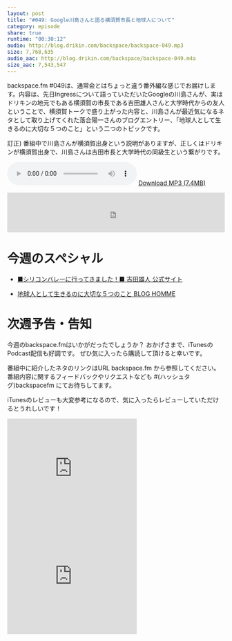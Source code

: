 ```yaml
---
layout: post
title: "#049: Google川島さんと語る横須賀市長と地球人について"
category: episode
share: true
runtime: "00:30:12"
audio: http://blog.drikin.com/backspace/backspace-049.mp3
size: 7,768,635
audio_aac: http://blog.drikin.com/backspace/backspace-049.m4a
size_aac: 7,543,547
---
```


backspace.fm #049は、通常会とはちょっと違う番外編な感じでお届けします。内容は、先日Ingressについて語っていただいたGoogleの川島さんが、実はドリキンの地元でもある横須賀の市長である吉田雄人さんと大学時代からの友人ということで、横須賀トークで盛り上がった内容と、川島さんが最近気になるネタとして取り上げてくれた落合陽一さんのブログエントリー、「地球人として生きるのに大切な５つのこと」という二つのトピックです。

訂正) 番組中で川島さんが横須賀出身という説明がありますが、正しくはドリキンが横須賀出身で、川島さんは吉田市長と大学時代の同級生という繋がりです。

<audio src="http://blog.drikin.com/backspace/backspace-049.mp3" controls preload></audio>
[Download MP3 (7.4MB)](http://blog.drikin.com/backspace/backspace-049.mp3)

<iframe src="http://backspace.fm/subscribes.html" width="100%" height="92" scrolling="no" frameborder="0"></iframe>

# 今週のスペシャル

- [■シリコンバレーに行ってきました！■  吉田雄人 公式サイト](http://yuto.net/?p=2221)

- [地球人として生きるのに大切な５つのこと  BLOG HOMME](http://bulk.co.jp/bloghomme/ochyai/010915410)

# 次週予告・告知

今週のbackspace.fmはいかがだったでしょうか？
おかげさまで、iTunesのPodcast配信も好調です。
ぜひ気に入ったら購読して頂けると幸いです。

番組中に紹介したネタのリンクはURL backspace.fm から参照してください。
番組内容に関するフィードバックやリクエストなども #(ハッシュタグ)backspacefm にてお待ちしてます。

iTunesのレビューも大変参考になるので、気に入ったらレビューしていただけるとうれしいです！

<iframe src="http://rcm-fe.amazon-adsystem.com/e/cm?t=driftking-22&o=9&p=12&l=bn1&mode=videogames-jp&browse=637394&fc1=000000&lt1=_blank&lc1=3366FF&bg1=FFFFFF&f=ifr" marginwidth="0" marginheight="0" width="300" height="250" border="0" frameborder="0" style="border:none;" scrolling="no"></iframe>
<iframe src="http://rcm-fe.amazon-adsystem.com/e/cm?t=driftking-22&o=9&p=12&l=bn1&mode=computers-jp&browse=2127209051&fc1=000000&lt1=_blank&lc1=3366FF&bg1=FFFFFF&f=ifr" marginwidth="0" marginheight="0" width="300" height="250" border="0" frameborder="0" style="border:none;" scrolling="no"></iframe>


